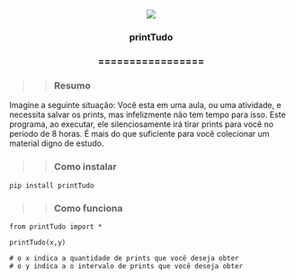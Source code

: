 
<h1 align="center">

<img src="https://img.shields.io/static/v1?label=PRINTTUDO%20POR&message=Bates&color=7159c1&style=flat-square&logo=ghost"/>

<h3> <p align="center">printTudo </p> </h3>

<h3> <p align="center"> ================= </p> </h3>

>> <h3> Resumo </h3>

<p> Imagine a seguinte situação: Você esta em uma aula, ou uma atividade, e necessita salvar os prints, mas infelizmente não tem tempo para isso. Este programa, ao executar, ele silenciosamente irá tirar prints para você no periodo de 8 horas. É mais do que suficiente para você colecionar um material digno de estudo. </p>

>> <h3> Como instalar </h3>

```
pip install printTudo

```
>> <h3> Como funciona </h3>

```
from printTudo import *

printTudo(x,y)

# o x indica a quantidade de prints que você deseja obter 
# o y indica a o intervalo de prints que você deseja obter

```
    